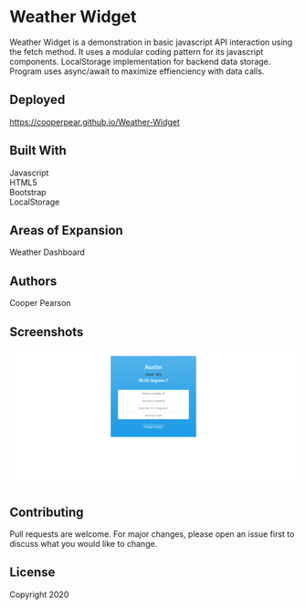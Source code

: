 # Weather Widget
Weather Widget is a demonstration in basic javascript API interaction using the fetch method. It uses a modular coding pattern for its javascript components.
LocalStorage implementation for backend data storage. Program uses async/await to maximize effienciency with data calls.

## Deployed
https://cooperpear.github.io/Weather-Widget

## Built With
Javascript<br>
HTML5<br>
Bootstrap<br>
LocalStorage<br>

## Areas of Expansion
Weather Dashboard

## Authors
Cooper Pearson

## Screenshots
![Alt text](https://github.com/cooperpear/Weather-Widget/blob/master/Weather-Widget.png?raw=true "Optional Title")

## Contributing
Pull requests are welcome. For major changes, please open an issue first to discuss what you would like to change.

## License
Copyright 2020